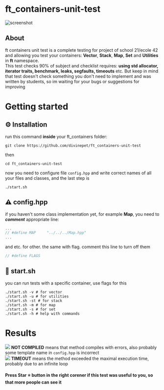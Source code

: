 # ft_containers-unit-test

![screenshot](https://raw.githubusercontent.com/divinepet/ft_containers-unit-test/main/sources/system/credits/screenshot.gif)

## About
<span>ft containers unit test</span> is a complete testing for project of school 21/ecole 42 and allowing you test your containers: <b>Vector</b>, <b>Stack</b>, <b>Map</b>, <b>Set</b> and <b>Utilities</b> in <b>ft</b> namespace.</br>
This test checks 90% of subject and checklist requires: <b>using std allocator, iterator traits, benchmark, leaks, segfaults, timeouts</b> etc. But keep in mind that test doesn't check something you don't need to implement and was written by students, so im waiting for your bugs or suggestions for improving

# Getting started
## ⚙️ Installation
run this command <b>inside</b> your ft_containers folder:
```shell
git clone https://github.com/divinepet/ft_containers-unit-test
```
then
```shell
cd ft_containers-unit-test
```
now you need to configure file ```config.hpp``` and write correct names of all your files and classes, and the last step is
```shell
./start.sh
```
## ⚠️ config.hpp
if you haven't some class implementation yet, for example <b>Map</b>, you need to <b><i>comment</i></b> appropriate line:
```c++
...
// #define MAP     "../../../Map.hpp"
...
```
and etc. for other. the same with flag. comment this line to turn off them
```c++
// #define FLAGS
```
## 📄 start.sh
you can run tests with a specific container, use flags for this
```shell
./start.sh -v # for vector
./start.sh -u # for utilities
./start.sh -st # for stack
./start.sh -m # for map
./start.sh -s # for set
./start.sh -h # help with commands
```
# Results

![](https://via.placeholder.com/15/f00/000000?text=+) <b>NOT COMPILED</b> means that method compiles with errors, also probably some template name in ```config.hpp``` is incorrect</br>
![](https://via.placeholder.com/15/f90/000000?text=+) <b>TIMEOUT</b> means the method exceeded the maximal execution time, probably due to an infinite loop
#### Press Star ⭐ button in the right corener if this test was useful to you, so that more people can see it
